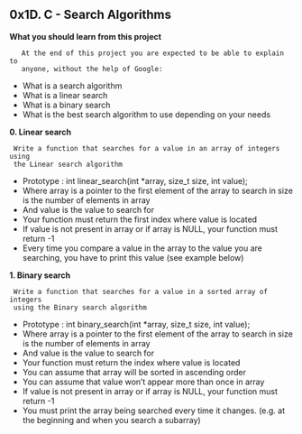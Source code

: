 ## 0x1D. C - Search Algorithms

**What you should learn from this project**

       At the end of this project you are expected to be able to explain to
       anyone, without the help of Google:

* What is a search algorithm
* What is a linear search
* What is a binary search
* What is the best search algorithm to use depending on your needs

**0. Linear search**

     Write a function that searches for a value in an array of integers using
     the Linear search algorithm

* Prototype : int linear_search(int *array, size_t size, int value);
* Where array is a pointer to the first element of the array to search in
  size is the number of elements in array
* And value is the value to search for
* Your function must return the first index where value is located
* If value is not present in array or if array is NULL, your function
  must return -1
* Every time you compare a value in the array to the value you are searching,
  you have to print this value (see example below)

**1. Binary search**

     Write a function that searches for a value in a sorted array of integers
     using the Binary search algorithm

* Prototype : int binary_search(int *array, size_t size, int value);
* Where array is a pointer to the first element of the array to search in
  size is the number of elements in array
* And value is the value to search for
* Your function must return the index where value is located
* You can assume that array will be sorted in ascending order
* You can assume that value won’t appear more than once in array
* If value is not present in array or if array is NULL, your function
  must return -1
* You must print the array being searched every time it changes.
  (e.g. at the beginning and when you search a subarray)